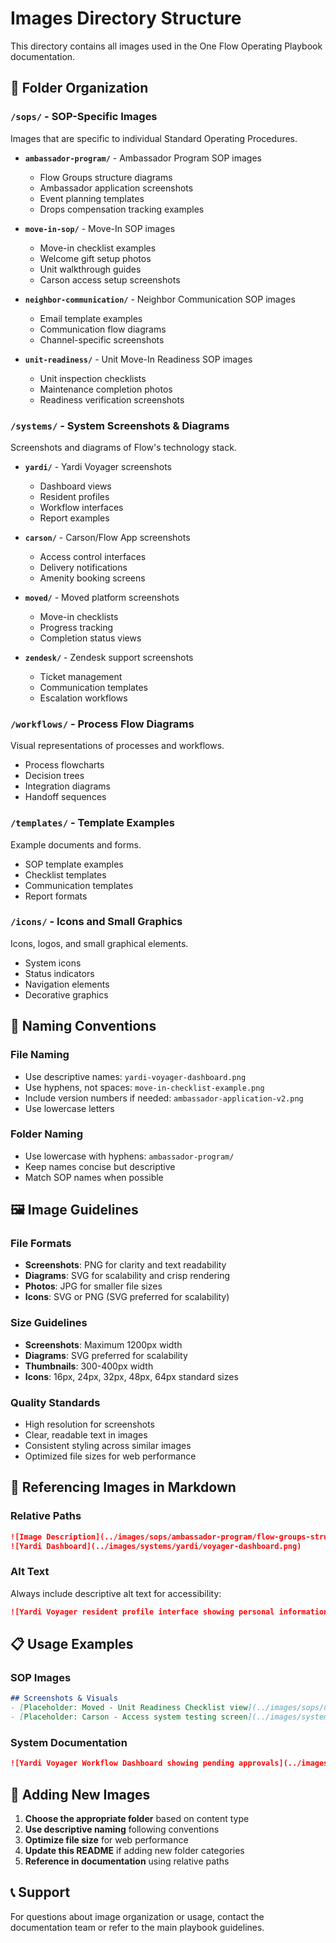 # Images Directory Structure

This directory contains all images used in the One Flow Operating Playbook documentation.

## 📁 Folder Organization

### `/sops/` - SOP-Specific Images
Images that are specific to individual Standard Operating Procedures.

- **`ambassador-program/`** - Ambassador Program SOP images
  - Flow Groups structure diagrams
  - Ambassador application screenshots
  - Event planning templates
  - Drops compensation tracking examples

- **`move-in-sop/`** - Move-In SOP images
  - Move-in checklist examples
  - Welcome gift setup photos
  - Unit walkthrough guides
  - Carson access setup screenshots

- **`neighbor-communication/`** - Neighbor Communication SOP images
  - Email template examples
  - Communication flow diagrams
  - Channel-specific screenshots

- **`unit-readiness/`** - Unit Move-In Readiness SOP images
  - Unit inspection checklists
  - Maintenance completion photos
  - Readiness verification screenshots

### `/systems/` - System Screenshots & Diagrams
Screenshots and diagrams of Flow's technology stack.

- **`yardi/`** - Yardi Voyager screenshots
  - Dashboard views
  - Resident profiles
  - Workflow interfaces
  - Report examples

- **`carson/`** - Carson/Flow App screenshots
  - Access control interfaces
  - Delivery notifications
  - Amenity booking screens

- **`moved/`** - Moved platform screenshots
  - Move-in checklists
  - Progress tracking
  - Completion status views

- **`zendesk/`** - Zendesk support screenshots
  - Ticket management
  - Communication templates
  - Escalation workflows

### `/workflows/` - Process Flow Diagrams
Visual representations of processes and workflows.

- Process flowcharts
- Decision trees
- Integration diagrams
- Handoff sequences

### `/templates/` - Template Examples
Example documents and forms.

- SOP template examples
- Checklist templates
- Communication templates
- Report formats

### `/icons/` - Icons and Small Graphics
Icons, logos, and small graphical elements.

- System icons
- Status indicators
- Navigation elements
- Decorative graphics

## 📝 Naming Conventions

### File Naming
- Use descriptive names: `yardi-voyager-dashboard.png`
- Use hyphens, not spaces: `move-in-checklist-example.png`
- Include version numbers if needed: `ambassador-application-v2.png`
- Use lowercase letters

### Folder Naming
- Use lowercase with hyphens: `ambassador-program/`
- Keep names concise but descriptive
- Match SOP names when possible

## 🖼️ Image Guidelines

### File Formats
- **Screenshots**: PNG for clarity and text readability
- **Diagrams**: SVG for scalability and crisp rendering
- **Photos**: JPG for smaller file sizes
- **Icons**: SVG or PNG (SVG preferred for scalability)

### Size Guidelines
- **Screenshots**: Maximum 1200px width
- **Diagrams**: SVG preferred for scalability
- **Thumbnails**: 300-400px width
- **Icons**: 16px, 24px, 32px, 48px, 64px standard sizes

### Quality Standards
- High resolution for screenshots
- Clear, readable text in images
- Consistent styling across similar images
- Optimized file sizes for web performance

## 🔗 Referencing Images in Markdown

### Relative Paths
```markdown
![Image Description](../images/sops/ambassador-program/flow-groups-structure.png)
![Yardi Dashboard](../images/systems/yardi/voyager-dashboard.png)
```

### Alt Text
Always include descriptive alt text for accessibility:
```markdown
![Yardi Voyager resident profile interface showing personal information and lease details](../images/systems/yardi/resident-profile.png)
```

## 📋 Usage Examples

### SOP Images
```markdown
## Screenshots & Visuals
- [Placeholder: Moved - Unit Readiness Checklist view](../images/sops/unit-readiness/moved-checklist.png)
- [Placeholder: Carson - Access system testing screen](../images/systems/carson/access-testing.png)
```

### System Documentation
```markdown
![Yardi Voyager Workflow Dashboard showing pending approvals](../images/systems/yardi/workflow-dashboard.png)
```

## 🚀 Adding New Images

1. **Choose the appropriate folder** based on content type
2. **Use descriptive naming** following conventions
3. **Optimize file size** for web performance
4. **Update this README** if adding new folder categories
5. **Reference in documentation** using relative paths

## 📞 Support

For questions about image organization or usage, contact the documentation team or refer to the main playbook guidelines.
